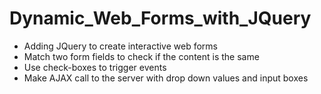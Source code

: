 # Dynamic_Web_Forms_with_JQuery
<ul>
  <li>Adding JQuery to create interactive web forms</li>
  <li>Match two form fields to check if the content is the same</li>
  <li>Use check-boxes to trigger events</li>
  <li>Make AJAX call to the server with drop down values and input boxes</li>
</ul>
